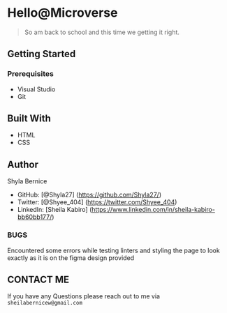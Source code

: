 # Hello@Microverse

 > So am back to school and this time we getting it right. 
## Getting Started
### Prerequisites
 - Visual Studio 
 - Git
 ## Built With 
  - HTML
  - CSS 
  
 ## Author 
  Shyla Bernice 
 - GitHub: [@Shyla27] (https://github.com/Shyla27/)
 - Twitter: [@Shyee_404] (https://twitter.com/Shyee_404)
 - LinkedIn: [Sheila Kabiro] (https://www.linkedin.com/in/sheila-kabiro-bb60bb177/)
 
 ### BUGS 

 Encountered some errors while testing linters and styling the page to look exactly as it is on the figma design provided

 ## CONTACT ME 

  If you have any Questions please reach out to me via `sheilabernicew@gmail.com` 
